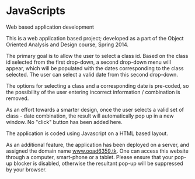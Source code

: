 JavaScripts
===========

Web based application development


This is a web application based project; developed as a part of the Object Oriented Analysis and Design course, Spring 2014.

The primary goal is to allow the user to select a class id. 
Based on the class id selected from the first drop-down, a second drop-down menu will appear, which will be populated with the dates corresponding to the class selected.
The user can select a valid date from this second drop-down.

The options for selecting a class and a corresponding date is pre-coded, so the possibility of the user entering incorrect information / combination is removed.

As an effort towards a smarter design, once the user selects a valid set of class - date combination, the result will automatically pop up in a new window. No "click" button has been added here.

The application is coded using Javascript on a HTML based layout.

As an additional feature, the application has been deployed on a server, and assigned the domain name www.ooad6359.tk.
One can access this website through a computer, smart-phone or a tablet. Please ensure that your pop-up blocker is disabled, otherwise the resultant pop-up will be suppressed by your browser.
